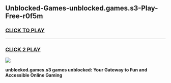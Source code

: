 
## Unblocked-Games-unblocked.games.s3-Play-Free-r0f5m
<h3>
<a href="https://premium76.site?title=unblocked.games.s3&ref=22A">CLICK TO PLAY</a></h3>
<hr>

<h3>
<a href="https://premium76.site?title=unblocked.games.s3&ref=22A">CLICK 2 PLAY</a>
  
</h3>

<a href="https://premium76.site?title=unblocked.games.s3&ref=22A"><img src="https://clearcache.store/games.png"></a>


**unblocked.games.s3 games unblocked: Your Gateway to Fun and Accessible Online Gaming**
